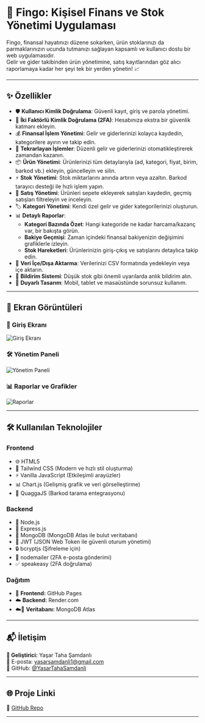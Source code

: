 # 🚀 Fingo: Kişisel Finans ve Stok Yönetimi Uygulaması

Fingo, finansal hayatınızı düzene sokarken, ürün stoklarınızı da parmaklarınızın ucunda tutmanızı sağlayan kapsamlı ve kullanıcı dostu bir web uygulamasıdır.  
Gelir ve gider takibinden ürün yönetimine, satış kayıtlarından göz alıcı raporlamaya kadar her şeyi tek bir yerden yönetin! 📈

---

## ✨ Özellikler

- 🛡️ **Kullanıcı Kimlik Doğrulama**: Güvenli kayıt, giriş ve parola yönetimi.
- 🔐 **İki Faktörlü Kimlik Doğrulama (2FA)**: Hesabınıza ekstra bir güvenlik katmanı ekleyin.
- 💰 **Finansal İşlem Yönetimi**: Gelir ve giderlerinizi kolayca kaydedin, kategorilere ayırın ve takip edin.
- 🔄 **Tekrarlayan İşlemler**: Düzenli gelir ve giderlerinizi otomatikleştirerek zamandan kazanın.
- 📦 **Ürün Yönetimi**: Ürünlerinizi tüm detaylarıyla (ad, kategori, fiyat, birim, barkod vb.) ekleyin, güncelleyin ve silin.
- ⚡ **Stok Yönetimi**: Stok miktarlarını anında artırın veya azaltın. Barkod tarayıcı desteği ile hızlı işlem yapın.
- 🛒 **Satış Yönetimi**: Ürünleri sepete ekleyerek satışları kaydedin, geçmiş satışları filtreleyin ve inceleyin.
- 🏷️ **Kategori Yönetimi**: Kendi özel gelir ve gider kategorilerinizi oluşturun.
- 📊 **Detaylı Raporlar**:
  - **Kategori Bazında Özet**: Hangi kategoride ne kadar harcama/kazanç var, bir bakışta görün.
  - **Bakiye Geçmişi**: Zaman içindeki finansal bakiyenizin değişimini grafiklerle izleyin.
  - **Stok Hareketleri**: Ürünlerinizin giriş-çıkış ve satışlarını detaylıca takip edin.
- 📁 **Veri İçe/Dışa Aktarma**: Verilerinizi CSV formatında yedekleyin veya içe aktarın.
- 🔔 **Bildirim Sistemi**: Düşük stok gibi önemli uyarılarda anlık bildirim alın.
- 📱 **Duyarlı Tasarım**: Mobil, tablet ve masaüstünde sorunsuz kullanım.

---

## 📸 Ekran Görüntüleri


### 🔑 Giriş Ekranı  
![Giriş Ekranı](screenshots/giris-ekrani.png)

### 🛠️ Yönetim Paneli  
![Yönetim Paneli](screenshots/yonetim-paneli.png)

### 📊 Raporlar ve Grafikler  
![Raporlar](screenshots/raporlar.png)

---

## 🛠️ Kullanılan Teknolojiler

### Frontend

- 🌐 HTML5  
- 🎨 Tailwind CSS (Modern ve hızlı stil oluşturma)
- ⚡ Vanilla JavaScript (Etkileşimli arayüzler)
- 📊 Chart.js (Gelişmiş grafik ve veri görselleştirme)
- 📸 QuaggaJS (Barkod tarama entegrasyonu)

### Backend

- 🍃 Node.js
- 🚀 Express.js
- 🍃 MongoDB (MongoDB Atlas ile bulut veritabanı)
- 🔑 JWT (JSON Web Token ile güvenli oturum yönetimi)
- 🔒 bcryptjs (Şifreleme için)
- 📧 nodemailer (2FA e-posta gönderimi)
- ✅ speakeasy (2FA doğrulama)

### Dağıtım

- 📄 **Frontend:** GitHub Pages
- ☁️ **Backend:** Render.com
- ☁️🍃 **Veritabanı:** MongoDB Atlas

---

## 📬 İletişim

**👤 Geliştirici:** Yaşar Taha Şamdanlı  
📧 E-posta: [yasarsamdanli1@gmail.com](mailto:yasarsamdanli1@gmail.com)  
🔗 GitHub: [@YasarTahaSamdanli](https://github.com/YasarTahaSamdanli)

---

## 🌐 Proje Linki

🔗 [GitHub Repo](https://github.com/YasarTahaSamdanli/Fingo-WEB)

---


